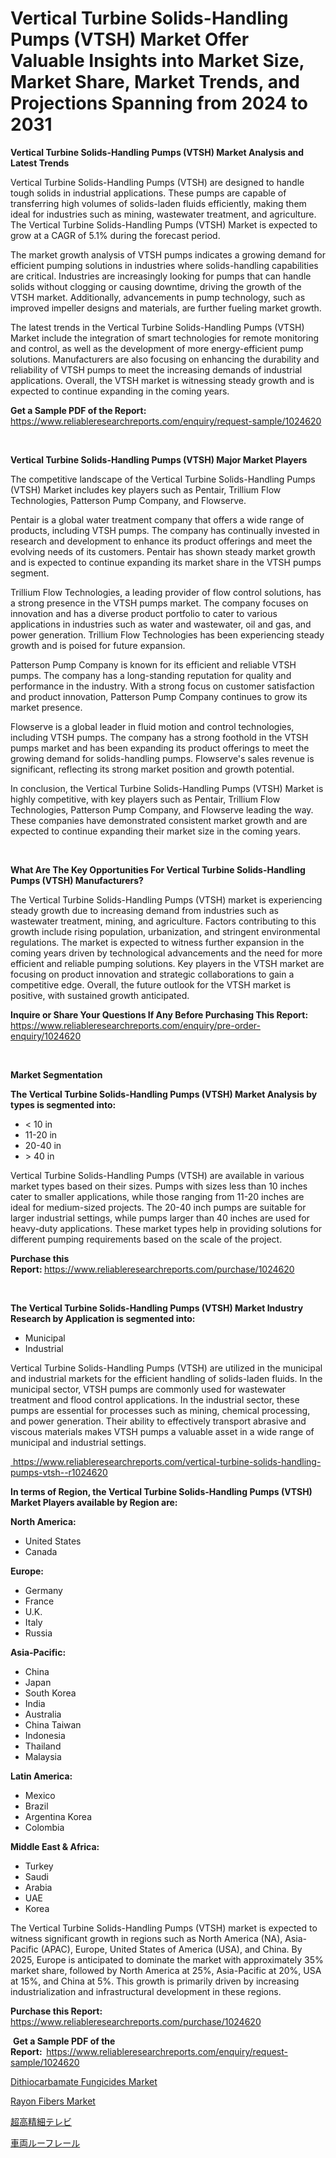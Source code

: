 <p><h1>Vertical Turbine Solids-Handling Pumps (VTSH) Market Offer Valuable Insights into Market Size, Market Share, Market Trends, and Projections Spanning from 2024 to 2031</h1></p><p><strong>Vertical Turbine Solids-Handling Pumps (VTSH) Market Analysis and Latest Trends</strong></p>
<p><p>Vertical Turbine Solids-Handling Pumps (VTSH) are designed to handle tough solids in industrial applications. These pumps are capable of transferring high volumes of solids-laden fluids efficiently, making them ideal for industries such as mining, wastewater treatment, and agriculture. The Vertical Turbine Solids-Handling Pumps (VTSH) Market is expected to grow at a CAGR of 5.1% during the forecast period.</p><p>The market growth analysis of VTSH pumps indicates a growing demand for efficient pumping solutions in industries where solids-handling capabilities are critical. Industries are increasingly looking for pumps that can handle solids without clogging or causing downtime, driving the growth of the VTSH market. Additionally, advancements in pump technology, such as improved impeller designs and materials, are further fueling market growth.</p><p>The latest trends in the Vertical Turbine Solids-Handling Pumps (VTSH) Market include the integration of smart technologies for remote monitoring and control, as well as the development of more energy-efficient pump solutions. Manufacturers are also focusing on enhancing the durability and reliability of VTSH pumps to meet the increasing demands of industrial applications. Overall, the VTSH market is witnessing steady growth and is expected to continue expanding in the coming years.</p></p>
<p><strong>Get a Sample PDF of the Report:&nbsp;</strong> <a href="https://www.reliableresearchreports.com/enquiry/request-sample/1024620">https://www.reliableresearchreports.com/enquiry/request-sample/1024620</a></p>
<p>&nbsp;</p>
<p><strong>Vertical Turbine Solids-Handling Pumps (VTSH) Major Market Players</strong></p>
<p><p>The competitive landscape of the Vertical Turbine Solids-Handling Pumps (VTSH) Market includes key players such as Pentair, Trillium Flow Technologies, Patterson Pump Company, and Flowserve. </p><p>Pentair is a global water treatment company that offers a wide range of products, including VTSH pumps. The company has continually invested in research and development to enhance its product offerings and meet the evolving needs of its customers. Pentair has shown steady market growth and is expected to continue expanding its market share in the VTSH pumps segment.</p><p>Trillium Flow Technologies, a leading provider of flow control solutions, has a strong presence in the VTSH pumps market. The company focuses on innovation and has a diverse product portfolio to cater to various applications in industries such as water and wastewater, oil and gas, and power generation. Trillium Flow Technologies has been experiencing steady growth and is poised for future expansion.</p><p>Patterson Pump Company is known for its efficient and reliable VTSH pumps. The company has a long-standing reputation for quality and performance in the industry. With a strong focus on customer satisfaction and product innovation, Patterson Pump Company continues to grow its market presence.</p><p>Flowserve is a global leader in fluid motion and control technologies, including VTSH pumps. The company has a strong foothold in the VTSH pumps market and has been expanding its product offerings to meet the growing demand for solids-handling pumps. Flowserve's sales revenue is significant, reflecting its strong market position and growth potential.</p><p>In conclusion, the Vertical Turbine Solids-Handling Pumps (VTSH) Market is highly competitive, with key players such as Pentair, Trillium Flow Technologies, Patterson Pump Company, and Flowserve leading the way. These companies have demonstrated consistent market growth and are expected to continue expanding their market size in the coming years.</p></p>
<p>&nbsp;</p>
<p><strong>What Are The Key Opportunities For Vertical Turbine Solids-Handling Pumps (VTSH) Manufacturers?</strong></p>
<p><p>The Vertical Turbine Solids-Handling Pumps (VTSH) market is experiencing steady growth due to increasing demand from industries such as wastewater treatment, mining, and agriculture. Factors contributing to this growth include rising population, urbanization, and stringent environmental regulations. The market is expected to witness further expansion in the coming years driven by technological advancements and the need for more efficient and reliable pumping solutions. Key players in the VTSH market are focusing on product innovation and strategic collaborations to gain a competitive edge. Overall, the future outlook for the VTSH market is positive, with sustained growth anticipated.</p></p>
<p><strong>Inquire or Share Your Questions If Any Before Purchasing This Report:</strong> <a href="https://www.reliableresearchreports.com/enquiry/pre-order-enquiry/1024620">https://www.reliableresearchreports.com/enquiry/pre-order-enquiry/1024620</a></p>
<p>&nbsp;</p>
<p><strong>Market Segmentation</strong></p>
<p><strong>The Vertical Turbine Solids-Handling Pumps (VTSH) Market Analysis by types is segmented into:</strong></p>
<p><ul><li>< 10 in</li><li>11-20 in</li><li>20-40 in</li><li>> 40 in</li></ul></p>
<p><p>Vertical Turbine Solids-Handling Pumps (VTSH) are available in various market types based on their sizes. Pumps with sizes less than 10 inches cater to smaller applications, while those ranging from 11-20 inches are ideal for medium-sized projects. The 20-40 inch pumps are suitable for larger industrial settings, while pumps larger than 40 inches are used for heavy-duty applications. These market types help in providing solutions for different pumping requirements based on the scale of the project.</p></p>
<p><strong>Purchase this Report:&nbsp;</strong><a href="https://www.reliableresearchreports.com/purchase/1024620">https://www.reliableresearchreports.com/purchase/1024620</a></p>
<p>&nbsp;</p>
<p><strong>The Vertical Turbine Solids-Handling Pumps (VTSH) Market Industry Research by Application is segmented into:</strong></p>
<p><ul><li>Municipal</li><li>Industrial</li></ul></p>
<p><p>Vertical Turbine Solids-Handling Pumps (VTSH) are utilized in the municipal and industrial markets for the efficient handling of solids-laden fluids. In the municipal sector, VTSH pumps are commonly used for wastewater treatment and flood control applications. In the industrial sector, these pumps are essential for processes such as mining, chemical processing, and power generation. Their ability to effectively transport abrasive and viscous materials makes VTSH pumps a valuable asset in a wide range of municipal and industrial settings.</p></p>
<p><a href="https://www.reliableresearchreports.com/vertical-turbine-solids-handling-pumps-vtsh--r1024620">&nbsp;https://www.reliableresearchreports.com/vertical-turbine-solids-handling-pumps-vtsh--r1024620</a></p>
<p><strong>In terms of Region, the Vertical Turbine Solids-Handling Pumps (VTSH) Market Players available by Region are:</strong></p>
<p>
    <p> <strong> North America: </strong>
        <ul>
            <li>United States</li>
            <li>Canada</li>
        </ul>
        </p> 
    <p> <strong> Europe: </strong>
        <ul>
            <li>Germany</li>
            <li>France</li>
            <li>U.K.</li>
            <li>Italy</li>
            <li>Russia</li>
        </ul>
        </p> 
    <p> <strong> Asia-Pacific: </strong>
        <ul>
            <li>China</li>
            <li>Japan</li>
            <li>South Korea</li>
            <li>India</li>
            <li>Australia</li>
            <li>China Taiwan</li>
            <li>Indonesia</li>
            <li>Thailand</li>
            <li>Malaysia</li>
        </ul>
        </p> 
    <p> <strong> Latin America: </strong>
        <ul>
            <li>Mexico</li>
            <li>Brazil</li>
            <li>Argentina Korea</li>
            <li>Colombia</li>
        </ul>
        </p> 
    <p> <strong> Middle East & Africa: </strong>
        <ul>
            <li>Turkey</li>
            <li>Saudi</li>
            <li>Arabia</li>
            <li>UAE</li>
            <li>Korea</li>
        </ul>
    </p>
    </p>
<p><p>The Vertical Turbine Solids-Handling Pumps (VTSH) market is expected to witness significant growth in regions such as North America (NA), Asia-Pacific (APAC), Europe, United States of America (USA), and China. By 2025, Europe is anticipated to dominate the market with approximately 35% market share, followed by North America at 25%, Asia-Pacific at 20%, USA at 15%, and China at 5%. This growth is primarily driven by increasing industrialization and infrastructural development in these regions.</p></p>
<p><strong>Purchase this Report: </strong><a href="https://www.reliableresearchreports.com/purchase/1024620">https://www.reliableresearchreports.com/purchase/1024620</a></p>
<p>&nbsp;<strong>Get a Sample PDF of the Report:&nbsp;&nbsp;</strong><a href="https://www.reliableresearchreports.com/enquiry/request-sample/1024620">https://www.reliableresearchreports.com/enquiry/request-sample/1024620</a></p>
<p><strong></strong></p>
<p><p><a href="https://issuu.com/reportprime-2/docs/dithiocarbamate-fungicides-market-size-2030.pptx">Dithiocarbamate Fungicides Market</a></p><p><a href="https://issuu.com/reportprime-2/docs/rayon-fibers-market-size-2030.pptx">Rayon Fibers Market</a></p><p><a href="https://medium.com/@phillipbarnett65/%E3%82%A6%E3%83%AB%E3%83%88%E3%83%A9%E3%83%8F%E3%82%A4%E3%83%87%E3%83%95%E3%82%A3%E3%83%8B%E3%82%B7%E3%83%A7%E3%83%B3%E3%83%86%E3%83%AC%E3%83%93%E3%81%AE%E5%B8%82%E5%A0%B4%E3%82%B7%E3%82%A7%E3%82%A2%E3%81%AE%E6%8E%A8%E7%A7%BB%E3%81%A8%E5%B8%82%E5%A0%B4%E6%88%90%E9%95%B7%E3%81%AE%E3%83%88%E3%83%AC%E3%83%B3%E3%83%892024%E5%B9%B4%E3%81%8B%E3%82%892031%E5%B9%B4%E3%81%BE%E3%81%A7-4dd968786f06">超高精細テレビ</a></p><p><a href="https://medium.com/@madelynhowe2023/%E8%87%AA%E5%8B%95%E8%BB%8A%E3%81%AE%E5%B1%8B%E6%A0%B9%E7%94%A8%E3%83%AC%E3%83%BC%E3%83%AB%E5%B8%82%E5%A0%B4-%E5%B8%82%E5%A0%B4%E3%82%B7%E3%82%A7%E3%82%A2-%E5%B8%82%E5%A0%B4%E3%81%AE%E3%83%88%E3%83%AC%E3%83%B3%E3%83%89-%E3%81%8A%E3%82%88%E3%81%B3%E5%B0%86%E6%9D%A5%E3%81%AE%E6%88%90%E9%95%B7%E3%81%AE%E6%8E%A2%E7%A9%B6-61ff0df56b7b">車両ルーフレール</a></p></p>